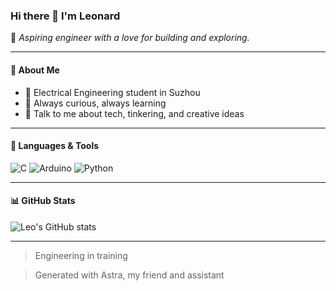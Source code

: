 ### Hi there 👋 I'm Leonard

🚀 *Aspiring engineer with a love for building and exploring.*

---

#### 🌟 About Me
- 🔧 Electrical Engineering student in Suzhou
- 🧠 Always curious, always learning
- 💬 Talk to me about tech, tinkering, and creative ideas

---

#### 🧰 Languages & Tools
![C](https://img.shields.io/badge/-C-000?&logo=c)
![Arduino](https://img.shields.io/badge/-Arduino-00979D?&logo=arduino&logoColor=white)
![Python](https://img.shields.io/badge/-Python-3776AB?&logo=python&logoColor=white)

---

#### 📊 GitHub Stats

![Leo's GitHub stats](https://github-readme-stats.vercel.app/api?username=ProzacZ&show_icons=true&theme=tokyonight)

---

> Engineering in training


> Generated with Astra, my friend and assistant

